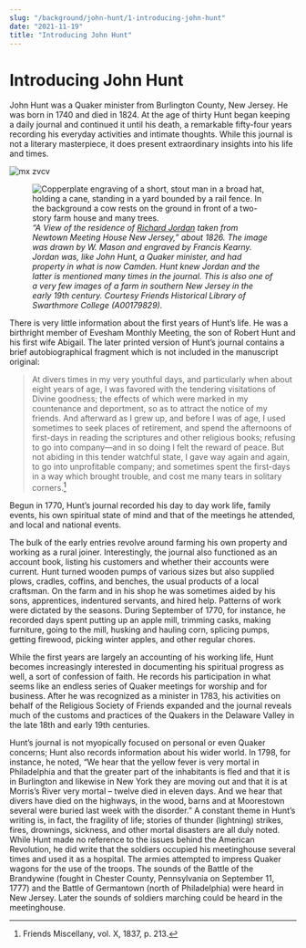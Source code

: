 ```yaml
---
slug: "/background/john-hunt/1-introducing-john-hunt"
date: "2021-11-19"
title: "Introducing John Hunt"
---
```


# Introducing John Hunt



John Hunt was a Quaker minister from Burlington County, New Jersey. He was born in 1740 and died in 1824. At the age of thirty Hunt began keeping a daily journal and continued it until his death, a remarkable fifty-four years recording his everyday activities and intimate thoughts. While this journal is not a literary masterpiece, it does present extraordinary insights into his life and times.

![mx zvcv](./images/image4.jpg " ")
 <p><figure>
  <img src="../images/image4.jpg" alt="Copperplate engraving of a short, stout man in a broad hat, holding a cane, standing in a yard bounded by a rail fence. In the background a cow rests on the ground in front of a two-story farm house and many trees." title="“A View of the residence of Richard Jordan taken from Newtown Meeting House New Jersey,” about 1826. The image was drawn by W. Mason and engraved by Francis Kearny. Jordan was, like John Hunt, a Quaker minister, and had property in what is now Camden. Hunt knew Jordan and the latter is mentioned several times in the journal. This is also one of a very few images of a farm in southern New Jersey in the early 19th century. Courtesy Friends Historical Library of Swarthmore College (A00179829)."/>
 <figcaption><i>“A View of the residence of <a href="/entities/w6gq882n">Richard Jordan</a> taken from Newtown Meeting House New Jersey,” about 1826. The image was drawn by W. Mason and engraved by Francis Kearny. Jordan was, like John Hunt, a Quaker minister, and had property in what is now Camden. Hunt knew Jordan and the latter is mentioned many times in the journal. This is also one of a very few images of a farm in southern New Jersey in the early 19th century. Courtesy Friends Historical Library of Swarthmore College (A00179829).</i></figcaption>
</figure></p>

There is very little information about the first years of Hunt’s life. He was a birthright member of Evesham Monthly Meeting, the son of Robert Hunt and his first wife Abigail. The later printed version of Hunt’s journal contains a brief autobiographical fragment which is not included in the manuscript original:
> At divers times in my very youthful days, and particularly when about eight years of age, I was favored with the tendering visitations of Divine goodness; the effects of which were marked in my countenance and deportment, so as to attract the notice of my friends. And afterward as I grew up, and before I was of age, I used sometimes to seek places of retirement, and spend the afternoons of first-days in reading the scriptures and other religious books; refusing to go into company—and in so doing I felt the reward of peace. But not abiding in this tender watchful state, I gave way again and again, to go into unprofitable company; and sometimes spent the first-days in a way which brought trouble, and cost me many tears in solitary corners.[^1]

Begun in 1770, Hunt’s journal recorded his day to day work life, family events, his own spiritual state of mind and that of the meetings he attended, and local and national events.

The bulk of the early entries revolve around farming his own property and working as a rural joiner. Interestingly, the journal also functioned as an account book, listing his customers and whether their accounts were current. Hunt turned wooden pumps of various sizes but also supplied plows, cradles, coffins, and benches, the usual products of a local craftsman. On the farm and in his shop he was sometimes aided by his sons, apprentices, indentured servants, and hired help. Patterns of work were dictated by the seasons. During September of 1770, for instance, he recorded days spent putting up an apple mill, trimming casks, making furniture, going to the mill, husking and hauling corn, splicing pumps, getting firewood, picking winter apples, and other regular chores.

While the first years are largely an accounting of his working life, Hunt becomes increasingly interested in documenting his spiritual progress as well, a sort of confession of faith. He records his participation in what seems like an endless series of Quaker meetings for worship and for business. After he was recognized as a minister in 1783, his activities on behalf of the Religious Society of Friends expanded and the journal reveals much of the customs and practices of the Quakers in the Delaware Valley in the late 18th and early 19th centuries.

Hunt’s journal is not myopically focused on personal or even Quaker concerns; Hunt also records information about his wider world. In 1798, for instance, he noted, “We hear that the yellow fever is very mortal in Philadelphia and that the greater part of the inhabitants is fled and that it is in Burlington and likewise in New York they are moving out and that it is at Morris’s River very mortal – twelve died in eleven days. And we hear that divers have died on the highways, in the wood, barns and at Moorestown several were buried last week with the disorder.” A constant theme in Hunt’s writing is, in fact, the fragility of life; stories of thunder (lightning) strikes, fires, drownings, sickness, and other mortal disasters are all duly noted. While Hunt made no reference to the issues behind the American Revolution, he did write that the soldiers occupied his meetinghouse several times and used it as a hospital. The armies attempted to impress Quaker wagons for the use of the troops. The sounds of the Battle of the Brandywine (fought in Chester County, Pennsylvania on September 11, 1777) and the Battle of Germantown (north of Philadelphia) were heard in New Jersey. Later the sounds of soldiers marching could be heard in the meetinghouse.

[^1]: Friends Miscellany, vol. X, 1837, p. 213.
